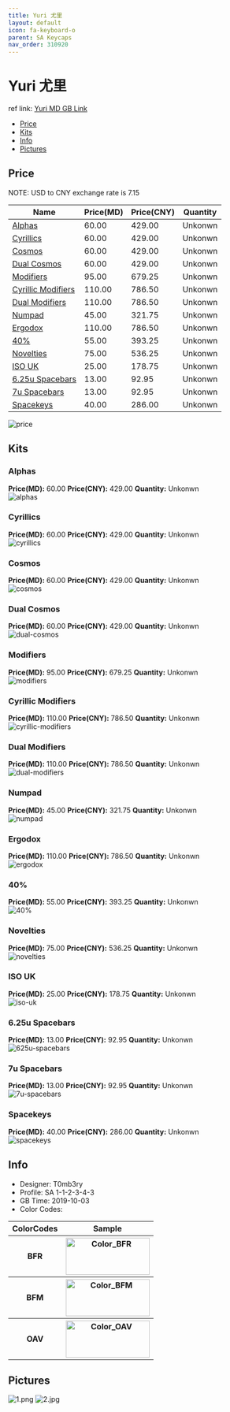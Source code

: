 ```yaml
---
title: Yuri 尤里
layout: default
icon: fa-keyboard-o
parent: SA Keycaps
nav_order: 310920
---
```


# Yuri 尤里

ref link: [Yuri MD GB Link](https://drop.com/buy/drop-t0mb3ry-sa-yuri-custom-keycap-set)  

* [Price](#price)  
* [Kits](#kits)  
* [Info](#info)  
* [Pictures](#pictures)  


## Price  
NOTE: USD to CNY exchange rate is 7.15

| Name          | Price(MD)    |  Price(CNY) | Quantity |
| ------------- | ------------ |  ---------- | -------- |
|[Alphas](#alphas)|60.00|429.00|Unkonwn|
|[Cyrillics](#cyrillics)|60.00|429.00|Unkonwn|
|[Cosmos](#cosmos)|60.00|429.00|Unkonwn|
|[Dual Cosmos](#dual-cosmos)|60.00|429.00|Unkonwn|
|[Modifiers](#modifiers)|95.00|679.25|Unkonwn|
|[Cyrillic Modifiers](#cyrillic-modifiers)|110.00|786.50|Unkonwn|
|[Dual Modifiers](#dual-modifiers)|110.00|786.50|Unkonwn|
|[Numpad](#numpad)|45.00|321.75|Unkonwn|
|[Ergodox](#ergodox)|110.00|786.50|Unkonwn|
|[40%](#40%)|55.00|393.25|Unkonwn|
|[Novelties](#novelties)|75.00|536.25|Unkonwn|
|[ISO UK](#iso-uk)|25.00|178.75|Unkonwn|
|[6.25u Spacebars](#6.25u-spacebars)|13.00|92.95|Unkonwn|
|[7u Spacebars](#7u-spacebars)|13.00|92.95|Unkonwn|
|[Spacekeys](#spacekeys)|40.00|286.00|Unkonwn|

<img src="{{ 'assets/images/sa-keycaps/yuri/price.jpg' | relative_url }}" alt="price" class="image featured">

## Kits  
### Alphas  
**Price(MD):** 60.00	**Price(CNY):** 429.00	**Quantity:** Unkonwn  
<img src="{{ 'assets/images/sa-keycaps/yuri/kits_pics/alphas.png' | relative_url }}" alt="alphas" class="image featured">

### Cyrillics  
**Price(MD):** 60.00	**Price(CNY):** 429.00	**Quantity:** Unkonwn  
<img src="{{ 'assets/images/sa-keycaps/yuri/kits_pics/cyrillics.png' | relative_url }}" alt="cyrillics" class="image featured">

### Cosmos  
**Price(MD):** 60.00	**Price(CNY):** 429.00	**Quantity:** Unkonwn  
<img src="{{ 'assets/images/sa-keycaps/yuri/kits_pics/cosmos.png' | relative_url }}" alt="cosmos" class="image featured">

### Dual Cosmos  
**Price(MD):** 60.00	**Price(CNY):** 429.00	**Quantity:** Unkonwn  
<img src="{{ 'assets/images/sa-keycaps/yuri/kits_pics/dual-cosmos.png' | relative_url }}" alt="dual-cosmos" class="image featured">

### Modifiers  
**Price(MD):** 95.00	**Price(CNY):** 679.25	**Quantity:** Unkonwn  
<img src="{{ 'assets/images/sa-keycaps/yuri/kits_pics/modifiers.png' | relative_url }}" alt="modifiers" class="image featured">

### Cyrillic Modifiers  
**Price(MD):** 110.00	**Price(CNY):** 786.50	**Quantity:** Unkonwn  
<img src="{{ 'assets/images/sa-keycaps/yuri/kits_pics/cyrillic-modifiers.png' | relative_url }}" alt="cyrillic-modifiers" class="image featured">

### Dual Modifiers  
**Price(MD):** 110.00	**Price(CNY):** 786.50	**Quantity:** Unkonwn  
<img src="{{ 'assets/images/sa-keycaps/yuri/kits_pics/dual-modifiers.png' | relative_url }}" alt="dual-modifiers" class="image featured">

### Numpad  
**Price(MD):** 45.00	**Price(CNY):** 321.75	**Quantity:** Unkonwn  
<img src="{{ 'assets/images/sa-keycaps/yuri/kits_pics/numpad.png' | relative_url }}" alt="numpad" class="image featured">

### Ergodox  
**Price(MD):** 110.00	**Price(CNY):** 786.50	**Quantity:** Unkonwn  
<img src="{{ 'assets/images/sa-keycaps/yuri/kits_pics/ergodox.png' | relative_url }}" alt="ergodox" class="image featured">

### 40%  
**Price(MD):** 55.00	**Price(CNY):** 393.25	**Quantity:** Unkonwn  
<img src="{{ 'assets/images/sa-keycaps/yuri/kits_pics/40%.png' | relative_url }}" alt="40%" class="image featured">

### Novelties  
**Price(MD):** 75.00	**Price(CNY):** 536.25	**Quantity:** Unkonwn  
<img src="{{ 'assets/images/sa-keycaps/yuri/kits_pics/novelties.png' | relative_url }}" alt="novelties" class="image featured">

### ISO UK  
**Price(MD):** 25.00	**Price(CNY):** 178.75	**Quantity:** Unkonwn  
<img src="{{ 'assets/images/sa-keycaps/yuri/kits_pics/iso-uk.png' | relative_url }}" alt="iso-uk" class="image featured">

### 6.25u Spacebars  
**Price(MD):** 13.00	**Price(CNY):** 92.95	**Quantity:** Unkonwn  
<img src="{{ 'assets/images/sa-keycaps/yuri/kits_pics/625u-spacebars.jpg' | relative_url }}" alt="625u-spacebars" class="image featured">

### 7u Spacebars  
**Price(MD):** 13.00	**Price(CNY):** 92.95	**Quantity:** Unkonwn  
<img src="{{ 'assets/images/sa-keycaps/yuri/kits_pics/7u-spacebars.jpg' | relative_url }}" alt="7u-spacebars" class="image featured">

### Spacekeys  
**Price(MD):** 40.00	**Price(CNY):** 286.00	**Quantity:** Unkonwn  
<img src="{{ 'assets/images/sa-keycaps/yuri/kits_pics/spacekeys.png' | relative_url }}" alt="spacekeys" class="image featured">


## Info  
* Designer: T0mb3ry  
* Profile: SA 1-1-2-3-4-3  
* GB Time: 2019-10-03  
* Color Codes:  

<table style="width:100%">
	<tr>
		<th>ColorCodes</th>
		<th>Sample</th>
	</tr>
	<tr>
		<th>BFR</th>
		<th><img src="{{ 'assets/images/sa-keycaps/SP_ColorCodes/abs/SP_Abs_ColorCodes_BFR.png' | relative_url }}" alt="Color_BFR" height="75" width="170"></th>
	</tr>
	<tr>
		<th>BFM</th>
		<th><img src="{{ 'assets/images/sa-keycaps/SP_ColorCodes/abs/SP_Abs_ColorCodes_BFM.png' | relative_url }}" alt="Color_BFM" height="75" width="170"></th>
	</tr>
	<tr>
		<th>OAV</th>
		<th><img src="{{ 'assets/images/sa-keycaps/SP_ColorCodes/abs/SP_Abs_ColorCodes_OAV.png' | relative_url }}" alt="Color_OAV" height="75" width="170"></th>
	</tr>
</table>

## Pictures  
<img src="{{ 'assets/images/sa-keycaps/yuri/rendering_pics/1.png' | relative_url }}" alt="1.png" class="image featured">
<img src="{{ 'assets/images/sa-keycaps/yuri/rendering_pics/2.jpg' | relative_url }}" alt="2.jpg" class="image featured">
